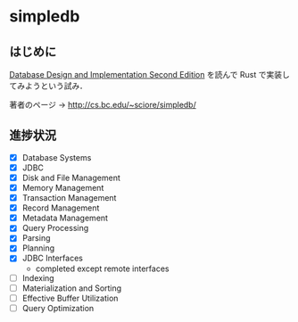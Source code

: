 # simpledb

## はじめに

[Database Design and Implementation Second Edition](https://link.springer.com/book/10.1007/978-3-030-33836-7) を読んで Rust で実装してみようという試み．

著者のページ → <http://cs.bc.edu/~sciore/simpledb/>

## 進捗状況

- [x] Database Systems
- [x] JDBC
- [x] Disk and File Management
- [x] Memory Management
- [x] Transaction Management
- [x] Record Management
- [x] Metadata Management
- [x] Query Processing
- [x] Parsing
- [x] Planning
- [x] JDBC Interfaces
    - completed except remote interfaces
- [ ] Indexing
- [ ] Materialization and Sorting
- [ ] Effective Buffer Utilization
- [ ] Query Optimization
